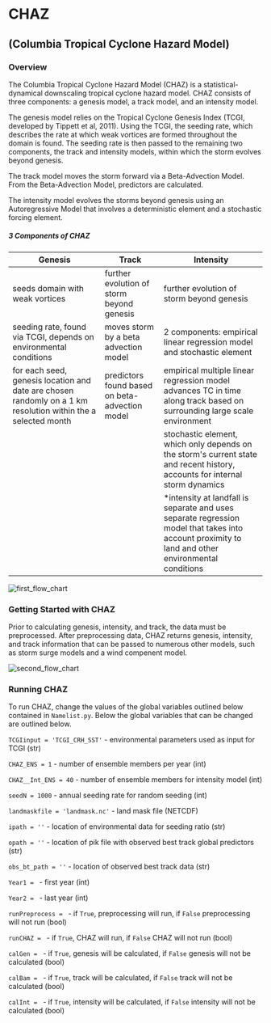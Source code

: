 # CHAZ
## (Columbia Tropical Cyclone Hazard Model)

### Overview 

The Columbia Tropical Cyclone Hazard Model (CHAZ) is a statistical-dynamical downscaling tropical cyclone hazard model. CHAZ consists of three components: a genesis model, a track model, and an intensity model. 

The genesis model relies on the Tropical Cyclone Genesis Index (TCGI, developed by Tippett et al, 2011). Using the TCGI, the seeding rate, which describes the rate at which weak vortices are formed throughout the domain is found. The seeding rate is then passed to the remaining two components, the track and intensity models, within which the storm evolves beyond genesis. 

The track model moves the storm forward via a Beta-Advection Model. From the Beta-Advection Model, predictors are calculated. 

The intensity model evolves the storms beyond genesis using an Autoregressive Model that involves a deterministic element and a stochastic forcing element. 

##### 3 Components of CHAZ


Genesis | Track | Intensity
------------ | ------------- | -------------
seeds domain with weak vortices  | further evolution of storm beyond genesis | further evolution of storm beyond genesis 
seeding rate, found via TCGI, depends on environmental conditions | moves storm by a beta advection model | 2 components: empirical linear regression model and stochastic element
for each seed, genesis location and date are chosen randomly on a 1 km resolution within the a selected month | predictors found based on beta-advection model|  empirical multiple linear regression model advances TC in time along track based on surrounding large scale environment 
 | |  |   stochastic element, which only depends on the storm's current state and recent history, accounts for internal storm dynamics 
 | |  |   *intensity at landfall is separate and uses separate regression model that takes into account proximity to land and other environmental conditions



![first_flow_chart](https://user-images.githubusercontent.com/46905677/93243910-bb8f0700-f73d-11ea-80ad-3ae64ea87326.jpg)

### Getting Started with CHAZ

Prior to calculating genesis, intensity, and track, the data must be preprocessed. After preprocessing data, CHAZ returns genesis, intensity, and track information that can be passed to numerous other models, such as storm surge models and a wind compenent model.

![second_flow_chart](https://user-images.githubusercontent.com/46905677/93244535-be3e2c00-f73e-11ea-80b5-2f59f6d62a63.jpg)

### Running CHAZ 

To run CHAZ, change the values of the global variables outlined below contained in `Namelist.py`. Below the global variables that can be changed are outlined below.

`TCGIinput = 'TCGI_CRH_SST'` - environmental parameters used as input for TCGI (str)

`CHAZ_ENS = 1` - number of ensemble members per year (int)

`CHAZ__Int_ENS = 40` - number of ensemble members for intensity model (int)

`seedN = 1000` - annual seeding rate for random seeding (int)

`landmaskfile = 'landmask.nc'` - land mask file (NETCDF)

`ipath = ''` - location of environmental data for seeding ratio (str)

`opath = ''` - location of pik file with observed best track global predictors (str)

`obs_bt_path = ''` - location of observed best track data (str)

`Year1 = ` - first year (int)

`Year2 = ` - last year (int)

`runPreprocess = ` - if `True`, preprocessing will run, if `False` preprocessing will not run (bool)

`runCHAZ = ` - if `True`, CHAZ will run, if `False` CHAZ will not run (bool)

`calGen = ` - if `True`, genesis will  be calculated, if `False` genesis will not be calculated (bool)

`calBam = ` - if `True`, track will  be calculated, if `False` track will not be calculated (bool)

`calInt = ` - if `True`, intensity will  be calculated, if `False` intensity will not be calculated (bool)

